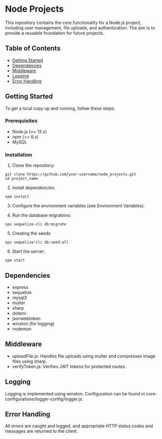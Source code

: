 # Node Projects

This repository contains the core functionality for a Node.js project, including user management, file uploads, and authentication. The aim is to provide a reusable foundation for future projects.

## Table of Contents

- [Getting Started](#getting-started)
- [Dependencies](#dependencies)
- [Middleware](#middleware)
- [Logging](#logging)
- [Error Handling](#error-handling)

## Getting Started

To get a local copy up and running, follow these steps.

### Prerequisites

- Node.js (>= 12.x)
- npm (>= 6.x)
- MySQL

### Installation

1. Clone the repository:

```
git clone https://github.com/your-username/node_projects.git
cd project_name
```

2. Install dependencies:

```
npm install
```

3. Configure the environment variables (see Environment Variables).

4. Run the database migrations:

```
npx sequelize-cli db:migrate
```

5. Creating the seeds

```
npx sequelize-cli db:seed:all
```

6. Start the server:

```
npm start
```

## Dependencies

- express
- sequelize
- mysql2
- multer
- sharp
- dotenv
- jsonwebtoken
- winston (for logging)
- nodemon

## Middleware

- uploadFile.js: Handles file uploads using multer and compresses image files using sharp.
- verifyToken.js: Verifies JWT tokens for protected routes.

## Logging

Logging is implemented using winston. Configuration can be found in core-configurations/logger-config/logger.js.

## Error Handling

All errors are caught and logged, and appropriate HTTP status codes and messages are returned to the client.
